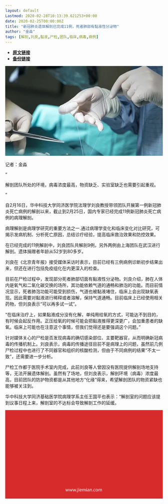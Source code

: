 ```yaml
---
layout: default
Lastmod: 2020-02-28T10:13:39.621253+00:00
date: 2020-02-25T00:00:00Z
title: "新冠肺炎遗体解剖已完成11例，死者肺部有黏液性分泌物"
author: "金淼"
tags: [解剖,刘良,黏液,尸检,团队,临床,病毒,病例]
---
```


* [**原文链接**](https://mp.weixin.qq.com/s/TZdPW8SiTughKxq76hloew)
* [**备份链接**](http://archive.today/W2aH5)


![](/images/post/4d3e732c9429d8b942e1b4153a9fac85.jpg)

记者：金淼

“

  

解剖团队所处的环境，病毒浓度最高，物资缺乏、实验室缺乏也需要引起重视。

  

”

自2月16日，华中科技大学同济医学院法理学刘良教授带领团队开展第一例新冠肺炎死亡病例的解剖以来，截止到2月25日，国内专家已经完成11例新冠肺炎死亡病例的病理解剖。  

病理解剖是病理学研究的重要方法之一.通过病理学变化和临床变化对比研究，可揭示发病机制、分析死亡原因，总结诊疗经验，提高临床救治效果和防控效果。

在已经完成的11例解剖中，刘良团队共解剖9例，另外两例由上海团队在武汉进行解剖。遗体捐赠者年龄从52岁到80多岁。

刘良在《北京青年报》接受媒体采访时表示，目前已经有三例病例诊断初步结果出来，但还在进行包括免疫组化在内更深入的检查。

目前在尸检过程中，发现部分死者肺部切面有黏液性分泌物。刘良介绍，肺在人体内是氧气和二氧化碳交换的场所，其功能依赖气道的通畅和肺泡的功能。而目前情况显示，死者肺泡功能可能受到损伤，气道也被黏液堵住，临床上会出现缺氧表现。因此需要对黏液进行稀释或者溶解，保持气道通畅。目前临床上已经使用相关药物，但刘良表示“可以再多试一试”。

“在临床治疗上，如果黏液成分没有化解，单纯用给氧的方式，可能达不到目的，有时候会起反作用。正压给氧的时候可能会把黏液推得更深更广，会加重患者的缺氧。临床上可能也在注意这个事情，但我们觉得还是要强调这个问题。”

针对媒体关心的尸检是否发现病毒的确切感染部位、主要靶器官，从而明确新冠病毒的传播机制上。刘良表示，病毒的传播途径目前不是病理上的问题，虽然前几例尸检过程中也进行了不同器官和组织的核酸检测，但由于不同病例的结果“不太一致”，还需要进一步分析。

尸检工作都于医院手术室内完成，此前刘良等人曾因没有医院提供解剖场地支持等，无法开展遗体解剖。虽然有了场地，但刘良表示，解剖环境（病毒）浓度最高，目前团队的防护物资都是从其他地方“化缘”得来，希望解剖团队的物资紧缺也能够被关注到。

华中科技大学同济基础医学院病理学系主任王国平也表示：“解剖室的问题应该提到议事日程上来，解剖室的不达标会导致解剖工作的延缓。

![](/images/post/3ef9527fd7edfb43b0c70486c7a956af.jpg)

